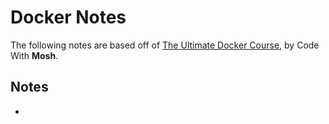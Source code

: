 # Docker Notes

The following notes are based off of [The Ultimate Docker Course](https://codewithmosh.com/p/the-ultimate-docker-course), by Code With **Mosh**.

## Notes

- 